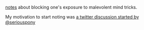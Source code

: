 
[notes](notes.org) about blocking one's exposure to malevolent mind tricks.

My motivation to start noting was [a twitter discussion started by
@seriouspony](https://twitter.com/seriouspony/status/380202189433499648)
